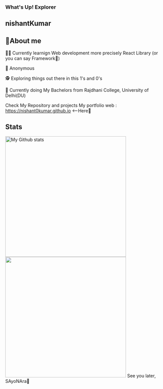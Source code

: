 <h3>What's Up! Explorer</h3>
<h2>nishantKumar</h2>


## 🌴About me

👨‍💻  Currently learnign Web development more precisely React Library (or you can say Framework🤔)

🥷 Anonymous

🕵 Exploring things out there in this 1's and 0's

🏫 Currently doing My Bachelors from Rajdhani College, University of Delhi(DU)


Check My Repository and projects
My portfolio web : https://nishant0kumar.github.io   <--Here🤩

## Stats
<img alt="My Github stats" align="left" border-radius="40px" width="380px" src="https://github-readme-streak-stats.herokuapp.com/?user=nishant0kumar&layout=compact" alt="Stats">
<img border-radius="40px" width="380px" src="https://github-readme-stats-eight-theta.vercel.app/api?username=nishant0kumar&show_icons=true&theme=light&include_all_commits=true&count_private=true">
See you later, SAyoNAra🫡
